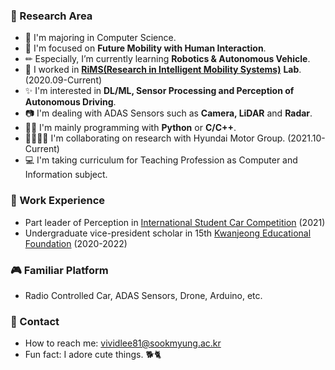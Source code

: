 
### 🔖 Research Area

- 🏫 I'm majoring in Computer Science.
- 🎯 I'm focused on **Future Mobility with Human Interaction**.
- ✏ Especially, I’m currently learning **Robotics & Autonomous Vehicle**.
- 🔭 I worked in [**RiMS(Research in Intelligent Mobility Systems)**](https://sites.google.com/view/drshin/home) **Lab**. (2020.09-Current)
- ✨ I'm interested in **DL/ML, Sensor Processing and Perception of Autonomous Driving**.
- 📷 I'm dealing with ADAS Sensors such as **Camera, LiDAR** and **Radar**.
- 👩‍💻 I'm mainly programming with **Python** or **C/C++**.
- 👨‍👨‍👧‍👦 I'm collaborating on research with Hyundai Motor Group. (2021.10-Current)
- 💻 I'm taking curriculum for Teaching Profession as Computer and Information subject.




### 🔑 Work Experience
- Part leader of Perception in [International Student Car Competition](http://kasa.hihompy.co.kr/cev/index.php) (2021)
- Undergraduate vice-president scholar in 15th [Kwanjeong Educational Foundation](http://www.ikef.or.kr/) (2020-2022)



### 🎮 Familiar Platform
- Radio Controlled Car, ADAS Sensors, Drone, Arduino, etc.




### 📩 Contact

- How to reach me: vividlee81@sookmyung.ac.kr
- Fun fact: I adore cute things. 🐕🐈

